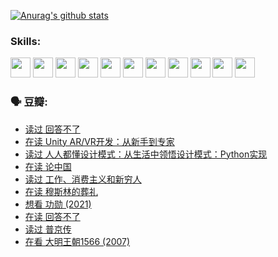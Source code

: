 
[![Anurag's github stats](https://github-readme-stats.vercel.app/api?username=w940853815)](https://github.com/anuraghazra/github-readme-stats)

### Skills:

<code><img height="32" src="https://cdn.jsdelivr.net/npm/simple-icons@v5/icons/python.svg"></code>
<code><img height="32" src="https://cdn.jsdelivr.net/npm/simple-icons@v5/icons/javascript.svg"></code>
<code><img height="32" src="https://cdn.jsdelivr.net/npm/simple-icons@v5/icons/django.svg"></code>
<code><img height="32" src="https://cdn.jsdelivr.net/npm/simple-icons@v5/icons/flask.svg"></code>
<code><img height="32" src="https://cdn.jsdelivr.net/npm/simple-icons@v5/icons/vuetify.svg"></code>
<code><img height="32" src="https://cdn.jsdelivr.net/npm/simple-icons@v5/icons/git.svg"></code>
<code><img height="32" src="https://cdn.jsdelivr.net/npm/simple-icons@v5/icons/docker.svg"></code>
<code><img height="32" src="https://cdn.jsdelivr.net/npm/simple-icons@v5/icons/postgresql.svg"></code>
<code><img height="32" src="https://cdn.jsdelivr.net/npm/simple-icons@v5/icons/elasticsearch.svg"></code>
<code><img height="32" src="https://cdn.jsdelivr.net/npm/simple-icons@v5/icons/macos.svg"></code>
<code><img height="32" src="https://cdn.jsdelivr.net/npm/simple-icons@v5/icons/linux.svg"></code>

### 🗣 豆瓣:

<!-- DOUBAN-ACTIVITIES:START -->
- [读过 回答不了](https://www.douban.com/people/136069238/status/3812155932/?_i=48678528)
- [在读 Unity AR/VR开发：从新手到专家](https://www.douban.com/people/136069238/status/3810864648/?_i=48678528)
- [读过 人人都懂设计模式：从生活中领悟设计模式：Python实现](https://www.douban.com/people/136069238/status/3806334005/?_i=48678528)
- [在读 论中国](https://www.douban.com/people/136069238/status/3805671678/?_i=48678528)
- [读过 工作、消费主义和新穷人](https://www.douban.com/people/136069238/status/3803834644/?_i=48678528)
- [在读 穆斯林的葬礼](https://www.douban.com/people/136069238/status/3802824932/?_i=48678528)
- [想看 功勋‎ (2021)](https://www.douban.com/people/136069238/status/3802127044/?_i=48678528)
- [在读 回答不了](https://www.douban.com/people/136069238/status/3802078489/?_i=48678528)
- [读过 普京传](https://www.douban.com/people/136069238/status/3802076688/?_i=48678528)
- [在看 大明王朝1566‎ (2007)](https://www.douban.com/people/136069238/status/3800275133/?_i=48678528)
<!-- DOUBAN-ACTIVITIES:END -->
<!--
**w940853815/w940853815** is a ✨ _special_ ✨ repository because its `README.md` (this file) appears on your GitHub profile.

Here are some ideas to get you started:

- 🔭 I’m currently working on ...
- 🌱 I’m currently learning ...
- 👯 I’m looking to collaborate on ...
- 🤔 I’m looking for help with ...
- 💬 Ask me about ...
- 📫 How to reach me: ...
- 😄 Pronouns: ...
- ⚡ Fun fact: ...
-->

